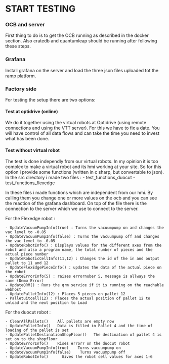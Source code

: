 # START TESTING

### OCB and server
First thing to do is to get the OCB running as described in the docker section.
Also cratedb and quantumleap should be running after following these steps.

### Grafana
Install grafana on the server and load the three json files uploaded tot the ramp platform.

### Factory side
For testing the setup there are two options:

#### Test at optidrive (online)
We do it together using the virtual robots at Optidrive (using remote connections and using the VTT server). For this we have to fix a date. You will have control of all data flows and can take the time you need to invest what has been done.

#### Test without virtual robot
The test is done independly from our virtual robots.
In my opinion it is too complex to make a virtual robot and its hmi working at your site. So for this option i provide some functions (written in c sharp, but convertable to json).
In the src directory i made two files :
      - test_functions_duocut
      - test_functions_flexedge
  
In these files i made functions which are independent from our hmi. By calling them you change one or more values on the ocb and you can see the reaction of the grafana dashboard.
On top of the file there is the connection to the server which we use to connect to the server.

For the Flexedge robot :

    - UpdateVacuumPumpInfo(true) : Turns the vacuumpump on and changes the vac level to -0.85
    - UpdateVacuumPumpInfo(false) : Turns the vacuumpump off and changes the vac level to -0.05
    - UpdateRobotInfo() : Displays values for the different axes from the robot and also a program name, the total number of pieces and the actual piece number
    - UpdateRoboticCellInfo(11,12) : Changes the id of the in and output pallet to 11 and 12
    - UpdateFlexEdgePieceInfo() : updates the data of the actual piece on the robot
    - UpdateErrorInfo(5) : raises errornuber 5, message is allways the same (Demo Error)
    - UpdateQRM() : Runs the qrm service if it is running on the reachable webhost
    - UpdatePalletInfo(12) : Places 5 pieces on pallet 12
    - Palletuitcell(12) : Places the actual position of pallet 12 to unload and the next position to Load


For the duocut robot :

    - ClearAllPallets()    All pallets are empty now
    - UpdatePalletInfo()   Data is filled in Pallet 4 and the time of loading of the pallet is set
    - UpdatePalletDestinationShopFloor()   The destination of pallet 4 is set on to the shopfloor
    - UpdateErrorInfo()    Rises error7 on the duocut robot
    - UpdateVacuumPumpInfo(true)    Turns vacuumpump on
    - UpdateVacuumPumpInfo(false)    Turns vacuumpump off
    - UpdateRobotInfo()      Gives the robot cell values for axes 1-6

